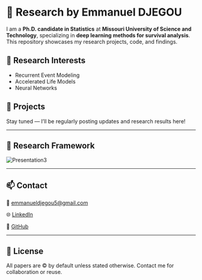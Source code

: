 # 🧠 Research by Emmanuel DJEGOU

I am a **Ph.D. candidate in Statistics** at **Missouri University of Science and Technology**, specializing in **deep learning methods for survival analysis**. This repository showcases my research projects, code, and findings.

## 🧠 Research Interests

- Recurrent Event Modeling  
- Accelerated Life Models  
- Neural Networks

## 📂 Projects

Stay tuned — I’ll be regularly posting updates and research results here!
___

## 📜 Research Framework

![Presentation3](https://github.com/user-attachments/assets/f781631a-a0ff-4e02-bf4b-570645f406ec)

---

## 📫 Contact

📧 emmanueldjegou5@gmail.com

🌐 [LinkedIn](https://www.linkedin.com/in/emmanuel-djegou-5652b2254/) 

🐙 [GitHub](https://github.com/EmmanuelMasavoDjegou)

---

## 📜 License

All papers are © by default unless stated otherwise. Contact me for collaboration or reuse.
